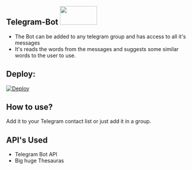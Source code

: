 ## Telegram-Bot		<img src="http://ausdroid.net/wp-content/uploads/2015/09/telegram.jpg" width="100" height="50"/>

* The Bot can be added to any telegram group and has access to all it's messages
* It's reads the words from the messages and suggests some similar words to the user to use.


## Deploy:

[![Deploy](https://www.herokucdn.com/deploy/button.png)](https://heroku.com/deploy)


## How to use?
Add it to your Telegram contact list or just add it in a group.

## API's Used

* Telegram Bot API
* Big huge Thesauras
